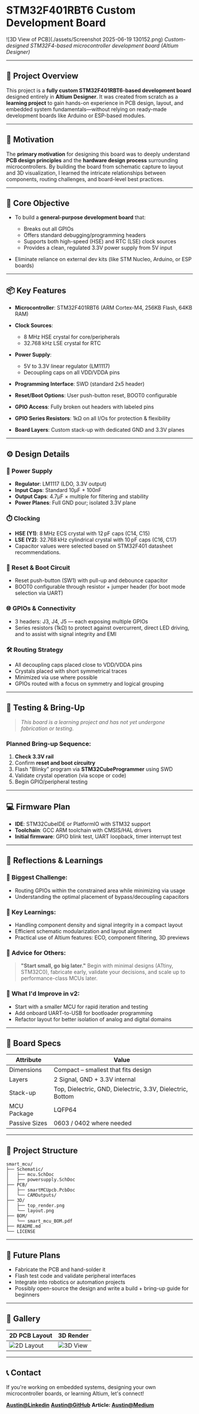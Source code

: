 # STM32F401RBT6 Custom Development Board

![3D View of PCB](./assets/Screenshot 2025-06-19 130152.png)
*Custom-designed STM32F4-based microcontroller development board (Altium Designer)*

---

## 🔧 Project Overview

This project is a **fully custom STM32F401RBT6-based development board** designed entirely in **Altium Designer**. It was created from scratch as a **learning project** to gain hands-on experience in PCB design, layout, and embedded system fundamentals—without relying on ready-made development boards like Arduino or ESP-based modules.

---

## 🎯 Motivation

The **primary motivation** for designing this board was to deeply understand **PCB design principles** and the **hardware design process** surrounding microcontrollers. By building the board from schematic capture to layout and 3D visualization, I learned the intricate relationships between components, routing challenges, and board-level best practices.

---

## 🧠 Core Objective

* To build a **general-purpose development board** that:

  * Breaks out all GPIOs
  * Offers standard debugging/programming headers
  * Supports both high-speed (HSE) and RTC (LSE) clock sources
  * Provides a clean, regulated 3.3V power supply from 5V input
* Eliminate reliance on external dev kits (like STM Nucleo, Arduino, or ESP boards)

---

## 📦 Key Features

* **Microcontroller**: STM32F401RBT6 (ARM Cortex-M4, 256KB Flash, 64KB RAM)
* **Clock Sources**:

  * 8 MHz HSE crystal for core/peripherals
  * 32.768 kHz LSE crystal for RTC
* **Power Supply**:

  * 5V to 3.3V linear regulator (LM1117)
  * Decoupling caps on all VDD/VDDA pins
* **Programming Interface**: SWD (standard 2x5 header)
* **Reset/Boot Options**: User push-button reset, BOOT0 configurable
* **GPIO Access**: Fully broken out headers with labeled pins
* **GPIO Series Resistors**: 1kΩ on all I/Os for protection & flexibility
* **Board Layers**: Custom stack-up with dedicated GND and 3.3V planes

---

## ⚙️ Design Details

### 🔌 Power Supply

* **Regulator**: LM1117 (LDO, 3.3V output)
* **Input Caps**: Standard 10µF + 100nF
* **Output Caps**: 4.7µF × multiple for filtering and stability
* **Power Planes**: Full GND pour; isolated 3.3V plane

### ⏱️ Clocking

* **HSE (Y1)**: 8 MHz ECS crystal with 12 pF caps (C14, C15)
* **LSE (Y2)**: 32.768 kHz cylindrical crystal with 10 pF caps (C16, C17)
* Capacitor values were selected based on STM32F401 datasheet recommendations.

### 🔁 Reset & Boot Circuit

* Reset push-button (SW1) with pull-up and debounce capacitor
* BOOT0 configurable through resistor + jumper header (for boot mode selection via UART)

### 🌐 GPIOs & Connectivity

* 3 headers: J3, J4, J5 — each exposing multiple GPIOs
* Series resistors (1kΩ) to protect against overcurrent, direct LED driving, and to assist with signal integrity and EMI

### 🛠️ Routing Strategy

* All decoupling caps placed close to VDD/VDDA pins
* Crystals placed with short symmetrical traces
* Minimized via use where possible
* GPIOs routed with a focus on symmetry and logical grouping

---

## 🧪 Testing & Bring-Up

> *This board is a learning project and has not yet undergone fabrication or testing.*

### Planned Bring-up Sequence:

1. **Check 3.3V rail**
2. Confirm **reset and boot circuitry**
3. Flash "Blinky" program via **STM32CubeProgrammer** using SWD
4. Validate crystal operation (via scope or code)
5. Begin GPIO/peripheral testing

---

## 💻 Firmware Plan

* **IDE**: STM32CubeIDE or PlatformIO with STM32 support
* **Toolchain**: GCC ARM toolchain with CMSIS/HAL drivers
* **Initial firmware**: GPIO blink test, UART loopback, timer interrupt test

---

## 🔄 Reflections & Learnings

### 📌 Biggest Challenge:

* Routing GPIOs within the constrained area while minimizing via usage
* Understanding the optimal placement of bypass/decoupling capacitors

### 🧠 Key Learnings:

* Handling component density and signal integrity in a compact layout
* Efficient schematic modularization and layout alignment
* Practical use of Altium features: ECO, component filtering, 3D previews

### 💬 Advice for Others:

> **"Start small, go big later."**
> Begin with minimal designs (ATtiny, STM32C0), fabricate early, validate your decisions, and scale up to performance-class MCUs later.

### 🔁 What I'd Improve in v2:

* Start with a smaller MCU for rapid iteration and testing
* Add onboard UART-to-USB for bootloader programming
* Refactor layout for better isolation of analog and digital domains

---

## 📐 Board Specs

| Attribute     | Value                                                      |
| ------------- | ---------------------------------------------------------- |
| Dimensions    | Compact – smallest that fits design                        |
| Layers        | 2 Signal, GND + 3.3V internal                              |
| Stack-up      | Top, Dielectric, GND, Dielectric, 3.3V, Dielectric, Bottom |
| MCU Package   | LQFP64                                                     |
| Passive Sizes | 0603 / 0402 where needed                                   |

---

## 📁 Project Structure

```
smart_mcu/
├── Schematic/
│   ├── mcu.SchDoc
│   ├── powersupply.SchDoc
├── PCB/
│   ├── smartMCUpcb.PcbDoc
│   └── CAMOutputs/
├── 3D/
│   ├── top_render.png
│   └── layout.png
├── BOM/
│   └── smart_mcu_BOM.pdf
├── README.md
└── LICENSE
```

---

## 🔮 Future Plans

* Fabricate the PCB and hand-solder it
* Flash test code and validate peripheral interfaces
* Integrate into robotics or automation projects
* Possibly open-source the design and write a build + bring-up guide for beginners

---

## 📸 Gallery

| 2D PCB Layout                     | 3D Render                            |
| --------------------------------- | ------------------------------------ |
| ![2D Layout](./assets/layout.png) | ![3D View](./assets/3d_top_view.png) |

---

## 📞 Contact

If you're working on embedded systems, designing your own microcontroller boards, or learning Altium, let's connect!

**[Austin@Linkedin](https://www.linkedin.com/in/antony-austin-b7287226a/)**
**[Austin@GitHub](https://github.com/austin207/STM32F401RBT6-MCU.git)**
**Article: [Austin@Medium](https://medium.com/@austinantony06/my-journey-in-designing-a-custom-stm32-board-a-learning-experience-380ba05609ac)**
